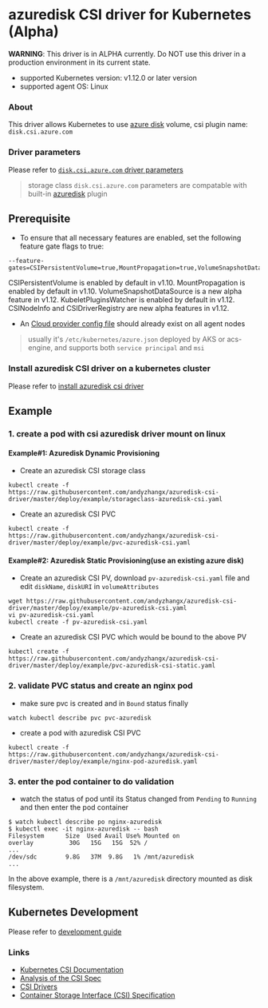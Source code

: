 # azuredisk CSI driver for Kubernetes (Alpha)

**WARNING**: This driver is in ALPHA currently. Do NOT use this driver in a production environment in its current state.

 - supported Kubernetes version: v1.12.0 or later version
 - supported agent OS: Linux

### About
This driver allows Kubernetes to use [azure disk](https://azure.microsoft.com/en-us/services/storage/disks/) volume, csi plugin name: `disk.csi.azure.com`

### Driver parameters
Please refer to [`disk.csi.azure.com` driver parameters](./docs/driver-parameters.md)
 > storage class `disk.csi.azure.com` parameters are compatable with built-in [azuredisk](https://kubernetes.io/docs/concepts/storage/volumes/#azuredisk) plugin

## Prerequisite
 - To ensure that all necessary features are enabled, set the following feature gate flags to true:
```
--feature-gates=CSIPersistentVolume=true,MountPropagation=true,VolumeSnapshotDataSource=true,KubeletPluginsWatcher=true,CSINodeInfo=true,CSIDriverRegistry=true
```
CSIPersistentVolume is enabled by default in v1.10. MountPropagation is enabled by default in v1.10. VolumeSnapshotDataSource is a new alpha feature in v1.12. KubeletPluginsWatcher is enabled by default in v1.12. CSINodeInfo and CSIDriverRegistry are new alpha features in v1.12.

 - An [Cloud provider config file](https://github.com/kubernetes/cloud-provider-azure/blob/master/docs/cloud-provider-config.md) should already exist on all agent nodes
 > usually it's `/etc/kubernetes/azure.json` deployed by AKS or acs-engine, and supports both `service principal` and `msi`

### Install azuredisk CSI driver on a kubernetes cluster
Please refer to [install azuredisk csi driver](./docs/install-azuredisk-csi-driver.md)

## Example
### 1. create a pod with csi azuredisk driver mount on linux
#### Example#1: Azuredisk Dynamic Provisioning
 - Create an azuredisk CSI storage class
```
kubectl create -f https://raw.githubusercontent.com/andyzhangx/azuredisk-csi-driver/master/deploy/example/storageclass-azuredisk-csi.yaml
```

 - Create an azuredisk CSI PVC
```
kubectl create -f https://raw.githubusercontent.com/andyzhangx/azuredisk-csi-driver/master/deploy/example/pvc-azuredisk-csi.yaml
```

#### Example#2: Azuredisk Static Provisioning(use an existing azure disk)
 - Create an azuredisk CSI PV, download `pv-azuredisk-csi.yaml` file and edit `diskName`, `diskURI` in `volumeAttributes`
```
wget https://raw.githubusercontent.com/andyzhangx/azuredisk-csi-driver/master/deploy/example/pv-azuredisk-csi.yaml
vi pv-azuredisk-csi.yaml
kubectl create -f pv-azuredisk-csi.yaml
```

 - Create an azuredisk CSI PVC which would be bound to the above PV
```
kubectl create -f https://raw.githubusercontent.com/andyzhangx/azuredisk-csi-driver/master/deploy/example/pvc-azuredisk-csi-static.yaml
```

### 2. validate PVC status and create an nginx pod
 - make sure pvc is created and in `Bound` status finally
```
watch kubectl describe pvc pvc-azuredisk
```

 - create a pod with azuredisk CSI PVC
```
kubectl create -f https://raw.githubusercontent.com/andyzhangx/azuredisk-csi-driver/master/deploy/example/nginx-pod-azuredisk.yaml
```

### 3. enter the pod container to do validation
 - watch the status of pod until its Status changed from `Pending` to `Running` and then enter the pod container
```
$ watch kubectl describe po nginx-azuredisk
$ kubectl exec -it nginx-azuredisk -- bash
Filesystem      Size  Used Avail Use% Mounted on
overlay          30G   15G   15G  52% /
...
/dev/sdc        9.8G   37M  9.8G   1% /mnt/azuredisk
...
```
In the above example, there is a `/mnt/azuredisk` directory mounted as disk filesystem.

## Kubernetes Development
Please refer to [development guide](./docs/csi-dev.md)


### Links
 - [Kubernetes CSI Documentation](https://kubernetes-csi.github.io/docs/Home.html)
 - [Analysis of the CSI Spec](https://blog.thecodeteam.com/2017/11/03/analysis-csi-spec/)
 - [CSI Drivers](https://github.com/kubernetes-csi/drivers)
 - [Container Storage Interface (CSI) Specification](https://github.com/container-storage-interface/spec)
